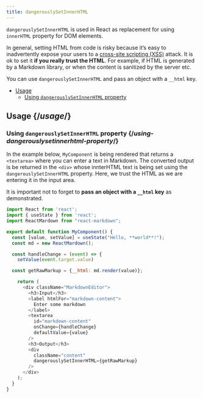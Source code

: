 ```yaml
---
title: dangerouslySetInnerHTML
---
```


<Intro>

`dangerouslySetInnerHTML` is used in React as replacement for using `innerHTML` property for DOM elements.

</Intro>

<Note>

In general, setting HTML from code is risky because it’s easy to inadvertently expose your users to a [cross-site scripting (XSS)](https://en.wikipedia.org/wiki/Cross-site_scripting) attack. It is ok to set it **if you really trust the HTML**. For example, if HTML is generated by a Markdown library, or when the content is sanitized by the server etc.



You can use `dangerouslySetInnerHTML` and pass an object with a `__html` key.

</Note>

- [Usage](#usage)
  - [Using `dangerouslySetInnerHTML` property](#using-dangerouslysetinnerhtml-property)

## Usage {/*usage*/}

### Using `dangerouslySetInnerHTML` property {/*using-dangerouslysetinnerhtml-property*/}

In the example below, `MyComponent` is being rendered that returns a `<textarea>` where you can enter a text in Markdown. The converted output is be returned in the `<div>` whose innterHTML text is being set using the `dangerouslySetInnerHTML` property. Here, we trust the HTML as we are entering it in the input area.

It is important not to forget to **pass an object with a `__html` key** as demonstrated.

<Sandpack>

``` js App.js
import React from 'react';
import { useState } from 'react';
import ReactMardown from "react-markdown";

export default function MyComponent() {
  const [value, setValue] = useState("Hello, **world**!");
  const md = new ReactMardown();

  const handleChange = (event) => {
    setValue(event.target.value)

  const getRawMarkup = {__html: md.render(value)};

    return (
      <div className="MarkdownEditor">
        <h3>Input</h3>
        <label htmlFor="markdown-content">
          Enter some markdown
        </label>
        <textarea
          id="markdown-content"
          onChange={handleChange}
          defaultValue={value}
        />
        <h3>Output</h3>
        <div
          className="content"
          dangerouslySetInnerHTML={getRawMarkup}
        />
      </div>
    );
  }
}

```

</Sandpack>

